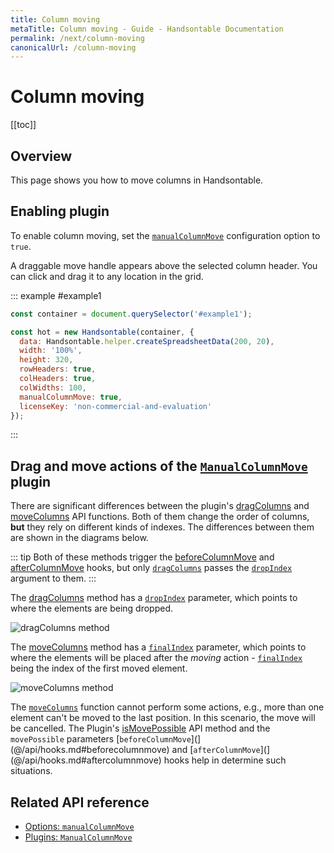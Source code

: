 ```yaml
---
title: Column moving
metaTitle: Column moving - Guide - Handsontable Documentation
permalink: /next/column-moving
canonicalUrl: /column-moving
---
```


# Column moving

[[toc]]

## Overview
This page shows you how to move columns in Handsontable.

## Enabling plugin

To enable column moving, set the [`manualColumnMove`](@/api/options.md#manualcolumnmove) configuration option to `true`.

A draggable move handle appears above the selected column header. You can click and drag it to any location in the grid.

::: example #example1
```js
const container = document.querySelector('#example1');

const hot = new Handsontable(container, {
  data: Handsontable.helper.createSpreadsheetData(200, 20),
  width: '100%',
  height: 320,
  rowHeaders: true,
  colHeaders: true,
  colWidths: 100,
  manualColumnMove: true,
  licenseKey: 'non-commercial-and-evaluation'
});
```
:::

## Drag and move actions of the [`ManualColumnMove`](@/api/manualcolumnmove.md) plugin

There are significant differences between the plugin's [dragColumns](@/api/manualColumnMove.md#dragcolumns) and [moveColumns](@/api/manualColumnMove.md#movecolumns) API functions. Both of them change the order of columns, **but** they rely on different kinds of indexes. The differences between them are shown in the diagrams below.

::: tip
Both of these methods trigger the [beforeColumnMove](@/api/hooks.md#beforecolumnmove) and [afterColumnMove](@/api/hooks.md#aftercolumnmove) hooks, but only [`dragColumns`](@/api/manualcolumnmove.md#dragcolumns) passes the [`dropIndex`](@/api/manualcolumnmove.md#dragcolumns) argument to them.
:::

The [dragColumns](@/api/manualColumnMove.md#dragcolumns) method has a [`dropIndex`](@/api/manualcolumnmove.md#dragcolumns) parameter, which points to where the elements are being dropped.

![dragColumns method](/docs/next/img/drag_action.svg)


The [moveColumns](@/api/manualColumnMove.md#movecolumns) method has a [`finalIndex`]([moveColumns](@/api/manualColumnMove.md#movecolumns)) parameter, which points to where the elements will be placed after the _moving_ action - [`finalIndex`]([moveColumns](@/api/manualColumnMove.md#movecolumns)) being the index of the first moved element.

![moveColumns method](/docs/next/img/move_action.svg)

The [`moveColumns`]([moveColumns](@/api/manualColumnMove.md#movecolumns)) function cannot perform some actions, e.g., more than one element can't be moved to the last position. In this scenario, the move will be cancelled. The Plugin's [isMovePossible](@/api/manualColumnMove.md#ismovepossible) API method and the `movePossible` parameters [`beforeColumnMove`](](@/api/hooks.md#beforecolumnmove) and [`afterColumnMove`](](@/api/hooks.md#aftercolumnmove) hooks help in determine such situations.

## Related API reference

- [Options: `manualColumnMove`](@/api/options.md#manualcolumnmove)
- [Plugins: `ManualColumnMove`](@/api/manualColumnMove.md)